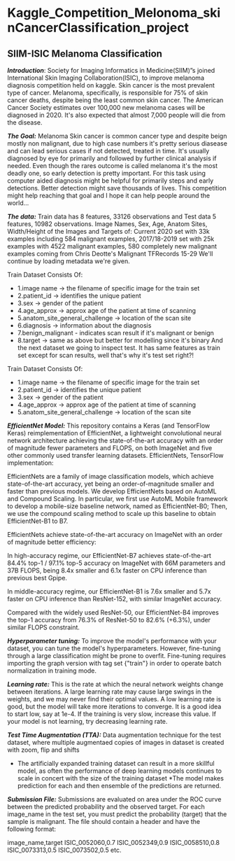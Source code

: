 # Kaggle_Competition_Melonoma_skinCancerClassification_project

## SIIM-ISIC Melanoma Classification
***Introduction***: Society for Imaging Informatics in Medicine(SIIM)”s joined International Skin Imaging Collaboration(ISIC), to improve melanoma diagnosis competition held on kaggle. 
Skin cancer is the most prevalent type of cancer. Melanoma, specifically, is responsible for 75% of skin cancer deaths, despite being the least common skin cancer. The American Cancer Society estimates over 100,000 new melanoma cases will be diagnosed in 2020. It's also expected that almost 7,000 people will die from the disease.

***The Goal:*** Melanoma Skin cancer is common cancer type and despite beign mostly non malignant, due to high case numbers it's pretty serious diasease and can lead serious cases if not detected, treated in time. It's usually diagnosed by eye for primarily and followed by further clinical analysis if needed. Even though the rares outcome is called melanoma it's the most deadly one, so early detection is pretty important. For this task using computer aided diagnosis might be helpful for primarily steps and early detections. Better detection might save thousands of lives.
This competition might help reaching that goal and I hope it can help people around the world...

***The data:*** Train data has 8 features, 33126 observations and Test data 5 features, 10982 observations.
Image Names, Sex, Age, Anatom Sites, Width/Height of the Images and Targets of:
Current 2020 set with 33k examples including 584 malignant examples,
2017/18-2019 set with 25k examples with 4522 malignant examples,
580 completely new malignant examples coming from Chris Deotte's Malignant TFRecords 15-29
We'll continue by loading metadata we're given. 

Train Dataset Consists Of:
* 1.image name -> the filename of specific image for the train set
* 2.patient_id -> identifies the unique patient
* 3.sex -> gender of the patient
* 4.age_approx -> approx age of the patient at time of scanning
* 5.anatom_site_general_challenge -> location of the scan site
* 6.diagnosis -> information about the diagnosis
* 7.benign_malignant - indicates scan result if it's malignant or benign
* 8.target -> same as above but better for modelling since it's binary
And the next dataset we going to inspect test. It has same features as train set except for scan results, well that's why it's test set right?!

Train Dataset Consists Of:
* 1.image name -> the filename of specific image for the train set
* 2.patient_id -> identifies the unique patient
* 3.sex -> gender of the patient
* 4.age_approx -> approx age of the patient at time of scanning
* 5.anatom_site_general_challenge -> location of the scan site 


***EfficientNet Model:*** This repository contains a Keras (and TensorFlow Keras) reimplementation of EfficientNet, a lightweight convolutional neural network architecture achieving the state-of-the-art accuracy with an order of magnitude fewer parameters and FLOPS, on both ImageNet and five other commonly used transfer learning datasets.
EfficientNets, TensorFlow implementation:

EfficientNets are a family of image classification models, which achieve state-of-the-art accuracy, yet being an order-of-magnitude smaller and faster than previous models. We develop EfficientNets based on AutoML and Compound Scaling. In particular, we first use AutoML Mobile framework to develop a mobile-size baseline network, named as EfficientNet-B0; Then, we use the compound scaling method to scale up this baseline to obtain EfficientNet-B1 to B7.

EfficientNets achieve state-of-the-art accuracy on ImageNet with an order of magnitude better efficiency:

In high-accuracy regime, our EfficientNet-B7 achieves state-of-the-art 84.4% top-1 / 97.1% top-5 accuracy on ImageNet with 66M parameters and 37B FLOPS, being 8.4x smaller and 6.1x faster on CPU inference than previous best Gpipe.

In middle-accuracy regime, our EfficientNet-B1 is 7.6x smaller and 5.7x faster on CPU inference than ResNet-152, with similar ImageNet accuracy.

Compared with the widely used ResNet-50, our EfficientNet-B4 improves the top-1 accuracy from 76.3% of ResNet-50 to 82.6% (+6.3%), under similar FLOPS constraint.

***Hyperparameter tuning:*** To improve the model's performance with your dataset, you can tune the model's hyperparameters. However, fine-tuning through a large classification might be prone to overfit.
Fine-tuning requires importing the graph version with tag set {"train"} in order to operate batch normalization in training mode.

***Learning rate:*** This is the rate at which the neural network weights change between iterations. A large learning rate may cause large swings in the weights, and we may never find their optimal values. A low learning rate is good, but the model will take more iterations to converge. It is a good idea to start low, say at 1e-4. If the training is very slow, increase this value. If your model is not learning, try decreasing learning rate.

***Test Time Augmentation (TTA):*** Data augmentation technique for the test dataset, where multiple augmentaed copies of images in dataset is created with zoom, flip and shifts
* The artificially expanded training dataset can result in a more skillful model, as often the performance of deep learning models continues to scale in concert       with the size of the training dataset
*The model makes prediction for each and then ensemble of the predictions are returned.

***Submission File:*** Submissions are evaluated on area under the ROC curve between the predicted probability and the observed target.
For each image_name in the test set, you must predict the probability (target) that the sample is malignant. The file should contain a header and have the following format:

image_name,target
ISIC_0052060,0.7
ISIC_0052349,0.9
ISIC_0058510,0.8
ISIC_0073313,0.5
ISIC_0073502,0.5
etc.

